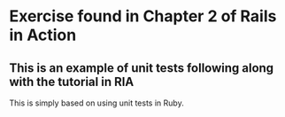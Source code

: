 Exercise found in Chapter 2 of Rails in Action
=============================================

This is an example of unit tests following along with the tutorial in RIA
-------------------------------------------------------------------------

This is simply based on using unit tests in Ruby.
